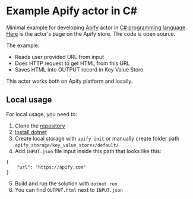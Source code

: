 # Example Apify actor in C#

Minimal example for developing [Apify][1] actor in [C# programming language][2].
[Here][3] is the actor's page on the Apify store. The code is open source.

The example:

-   Reads user provided URL from input
-   Does HTTP request to get HTML from this URL
-   Saves HTML into OUTPUT record in Key Value Store

This actor works both on Apify platform and locally.

## Local usage

For local usage, you need to:

1. Clone the [repository][4]
2. [Install dotnet][5]
3. Create local storage with `apify init` or manually create folder path `apify_storage/key_value_stores/default/`
4. Add `INPUT.json` file input inside this path that looks like this:

```
{
    "url": "https://apify.com"
}
```

5. Build and run the solution with `dotnet run`
6. You can find `OUTPUT.html` next to `INPUT.json`

[1]: https://apify.com/
[2]: https://docs.microsoft.com/en-us/dotnet/csharp/tour-of-csharp/
[3]: https://apify.com/patrik.trefil/c-sharp-apify-actor-example
[4]: https://github.com/PatrikTrefil/c-sharp-apify-actor-example
[5]: https://dotnet.microsoft.com/en-us/download
